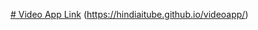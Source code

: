 [# Video App Link](https://hindiaitube.github.io/videoapp/)
(https://hindiaitube.github.io/videoapp/)
